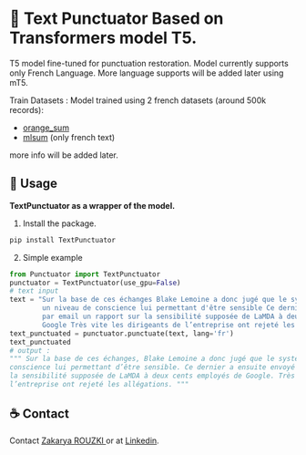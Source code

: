 # 🚀 Text Punctuator Based on Transformers model T5.
T5 model fine-tuned for punctuation restoration.
Model currently supports only French Language. More language supports will be added later using mT5.

Train Datasets : 
Model trained using 2 french datasets (around 500k records): 
- [orange_sum](https://huggingface.co/datasets/orange_sum) 
- [mlsum](https://huggingface.co/datasets/mlsum) (only french text)


more info will be added later.

## 🚀 Usage
**TextPunctuator as a wrapper of the model.**
1. Install the package.
```bash
pip install TextPunctuator
```
2. Simple example
```python
from Punctuator import TextPunctuator
punctuator = TextPunctuator(use_gpu=False)
# text input
text = "Sur la base de ces échanges Blake Lemoine a donc jugé que le système avait atteint \
        un niveau de conscience lui permettant d'être sensible Ce dernier a ensuite envoyé \
        par email un rapport sur la sensibilité supposée de LaMDA à deux cents employés de \
        Google Très vite les dirigeants de l’entreprise ont rejeté les allégations"
text_punctuated = punctuator.punctuate(text, lang='fr')
text_punctuated
# output : 
""" Sur la base de ces échanges, Blake Lemoine a donc jugé que le système avait atteint un niveau de 
conscience lui permettant d’être sensible. Ce dernier a ensuite envoyé par email un rapport sur  
la sensibilité supposée de LaMDA à deux cents employés de Google. Très vite, les dirigeants de 
l’entreprise ont rejeté les allégations. """
```


## ☕ Contact 
Contact [Zakarya ROUZKI ](mailto:zakaryarouzki@gmail.com) or at [Linkedin](https://linkedin.com/in/rouzki).
